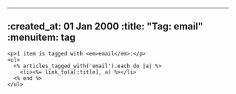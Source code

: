 ----- 
:created_at: 01 Jan 2000
:title: "Tag: email"
:menuitem: tag
-----

    <p>1 item is tagged with <em>email</em>:</p>
    <ul>
      <% articles_tagged_with('email').each do |a| %>
        <li><%= link_to(a[:title], a) %></li>   
      <% end %>
    </ul>
  
